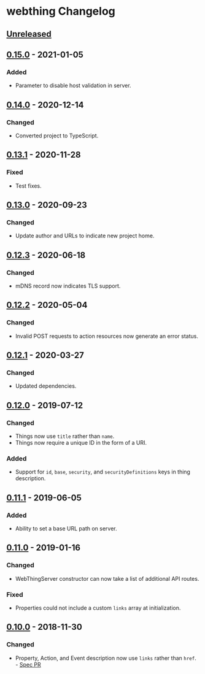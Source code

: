 # webthing Changelog

## [Unreleased]

## [0.15.0] - 2021-01-05
### Added
- Parameter to disable host validation in server.

## [0.14.0] - 2020-12-14
### Changed
- Converted project to TypeScript.

## [0.13.1] - 2020-11-28
### Fixed
- Test fixes.

## [0.13.0] - 2020-09-23
### Changed
- Update author and URLs to indicate new project home.

## [0.12.3] - 2020-06-18
### Changed
- mDNS record now indicates TLS support.

## [0.12.2] - 2020-05-04
### Changed
- Invalid POST requests to action resources now generate an error status.

## [0.12.1] - 2020-03-27
### Changed
- Updated dependencies.

## [0.12.0] - 2019-07-12
### Changed
- Things now use `title` rather than `name`.
- Things now require a unique ID in the form of a URI.
### Added
- Support for `id`, `base`, `security`, and `securityDefinitions` keys in thing description.

## [0.11.1] - 2019-06-05
### Added
- Ability to set a base URL path on server.

## [0.11.0] - 2019-01-16
### Changed
- WebThingServer constructor can now take a list of additional API routes.
### Fixed
- Properties could not include a custom `links` array at initialization.

## [0.10.0] - 2018-11-30
### Changed
- Property, Action, and Event description now use `links` rather than `href`. - [Spec PR](https://github.com/WebThingsIO/wot/pull/119)

[Unreleased]: https://github.com/WebThingsIO/webthing-node/compare/v0.15.0...HEAD
[0.15.0]: https://github.com/WebThingsIO/webthing-node/compare/v0.14.0...v0.15.0
[0.14.0]: https://github.com/WebThingsIO/webthing-node/compare/v0.13.1...v0.14.0
[0.13.1]: https://github.com/WebThingsIO/webthing-node/compare/v0.13.0...v0.13.1
[0.13.0]: https://github.com/WebThingsIO/webthing-node/compare/v0.12.3...v0.13.0
[0.12.3]: https://github.com/WebThingsIO/webthing-node/compare/v0.12.2...v0.12.3
[0.12.2]: https://github.com/WebThingsIO/webthing-node/compare/v0.12.1...v0.12.2
[0.12.1]: https://github.com/WebThingsIO/webthing-node/compare/v0.12.0...v0.12.1
[0.12.0]: https://github.com/WebThingsIO/webthing-node/compare/v0.11.1...v0.12.0
[0.11.1]: https://github.com/WebThingsIO/webthing-node/compare/v0.11.0...v0.11.1
[0.11.0]: https://github.com/WebThingsIO/webthing-node/compare/v0.10.0...v0.11.0
[0.10.0]: https://github.com/WebThingsIO/webthing-node/compare/v0.9.1...v0.10.0
